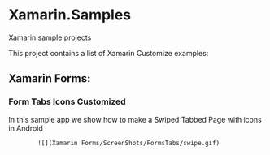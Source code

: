 # Xamarin.Samples
Xamarin sample projects

This project contains a list of Xamarin Customize examples: 


## Xamarin Forms: 

### Form Tabs Icons Customized 
In this sample app we show how to make a Swiped Tabbed Page with icons in Android 

			![](Xamarin Forms/ScreenShots/FormsTabs/swipe.gif)
